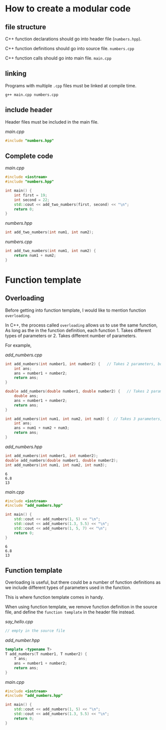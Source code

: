 # How to create a modular code

## file structure

C++ function declarations should go into header file (`numbers.hpp`).

C++ function definitions should go into source file. `numbers.cpp`

C++ function calls should go into main file. `main.cpp`

## linking
Programs with multiple `.cpp` files must be linked at compile time.

```
g++ main.cpp numbers.cpp
```

## include header

Header files must be included in the main file.

<i>main.cpp</i>

```cpp
#include "numbers.hpp"
```

## Complete code

<i>main.cpp</i>

```cpp
#include <iostream>
#include "numbers.hpp"

int main() {
    int first = 19;
    int second = 22;
    std::cout << add_two_numbers(first, second) << "\n";
    return 0;
}
```

<i>numbers.hpp</i>

```cpp
int add_two_numbers(int num1, int num2);
```

<i>numbers.cpp</i>

```cpp
int add_two_numbers(int num1, int num2) {
    return num1 + num2;
}
```

# Function template

## Overloading

Before getting into function template, I would like to mention function `overloading`.

In C++, the process called `overloading` allows us to use the same function, As long as the in the function definition, each function 1. Takes different types of parameters or 2. Takes different number of parameters.

For example,

<i>add_numbers.cpp</i>

```cpp
int add_numbers(int number1, int number2) {   // Takes 2 parameters, both integer type
    int ans;
    ans = number1 + number2;
    return ans;
}

double add_numbers(double number1, double number2) {   // Takes 2 parameters, both double type
    double ans;
    ans = number1 + number2;
    return ans;
}

int add_numbers(int num1, int num2, int num3) {  // Takes 3 parameters, all integer type
    int ans;
    ans = num1 + num2 + num3;
    return ans;
}
```

<i>add_numbers.hpp</i>

```cpp
int add_numbers(int number1, int number2);
double add_numbers(double number1, double number2);
int add_numbers(int num1, int num2, int num3);
```

```
6
6.8
13
```

<i>main.cpp</i>

```cpp
#include <iostream>
#include "add_numbers.hpp"

int main() {
    std::cout << add_numbers(1, 5) << "\n";
    std::cout << add_numbers(1.3, 5.5) << "\n";
    std::cout << add_numbers(1, 5, 7) << "\n";
    return 0;
}
```

```
6
6.8
13
```


## Function template

Overloading is useful, but there could be a number of function definitions as we include different types of parameters used in the function.

This is where function template comes in handy.

When using function template, we remove function definition in the source file, and define the `function template` in the header file instead.

<i>say_hello.cpp</i>

```cpp
// empty in the source file
```

<i>add_number.hpp</i>

```cpp
template <typename T>
T add_numbers(T number1, T number2) {
    T ans;
    ans = number1 + number2;
    return ans;
}
```

<i>main.cpp</i>

```cpp
#include <iostream>
#include "add_numbers.hpp"

int main() {
    std::cout << add_numbers(1, 5) << "\n";
    std::cout << add_numbers(1.3, 5.5) << "\n";
    return 0;
}
```
